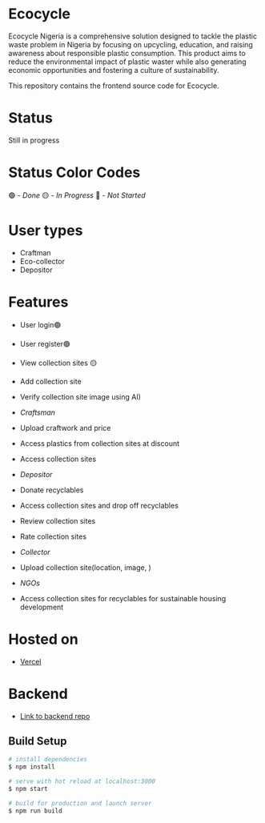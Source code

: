 # Ecocycle
Ecocycle Nigeria is a comprehensive solution designed to tackle the plastic waste problem in Nigeria by focusing on upcycling, education, and raising awareness about responsible plastic consumption. This product aims to reduce the environmental impact of plastic waster while also generating economic opportunities and fostering a culture of sustainability.

This repository contains the frontend source code for Ecocycle.

# Status
Still in progress 

# Status Color Codes
🟢 - _Done_
🟡 - _In Progress_
🔴 - _Not Started_

# User types
- Craftman
- Eco-collector
- Depositor

# Features
- User login🟢
- User register🟢
- View collection sites 🟡
- Add collection site
- Verify collection site image using AI)
- *Craftsman*
- Upload craftwork and price
- Access plastics from collection sites at discount
- Access collection sites
- *Depositor*
- Donate recyclables
- Access collection sites and drop off recyclables
- Review collection sites
- Rate collection sites
- *Collector*
- Upload collection site(location, image, )

- *NGOs*
- Access collection sites for recyclables for sustainable housing development

# Hosted on
- [Vercel](https://ecocycle.vercel.app)

# Backend
- [Link to backend repo](https://github.com/ty-codes/Ecocycle_backend)

## Build Setup

```bash
# install dependencies
$ npm install

# serve with hot reload at localhost:3000
$ npm start

# build for production and launch server
$ npm run build

```

